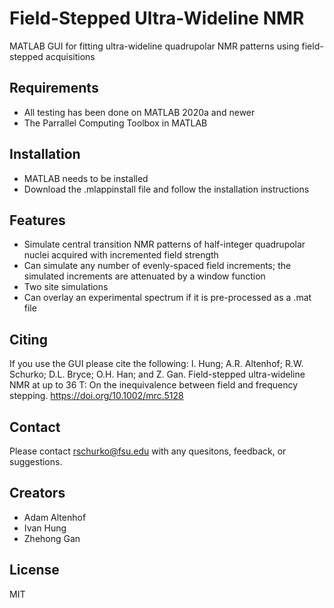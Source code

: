 # Field-Stepped Ultra-Wideline NMR

MATLAB GUI for fitting ultra-wideline quadrupolar NMR patterns using field-stepped acquisitions

## Requirements
- All testing has been done on MATLAB 2020a and newer
- The Parrallel Computing Toolbox in MATLAB

## Installation
- MATLAB needs to be installed
- Download the .mlappinstall file and follow the installation instructions

## Features
- Simulate central transition NMR patterns of half-integer quadrupolar nuclei acquired with incremented field strength
- Can simulate any number of evenly-spaced field increments; the simulated increments are attenuated by a window function 
- Two site simulations
- Can overlay an experimental spectrum if it is pre-processed as a .mat file 

## Citing
If you use the GUI please cite the following:
I. Hung; A.R. Altenhof; R.W. Schurko; D.L. Bryce; O.H. Han; and Z. Gan. Field-stepped ultra-wideline NMR at up to 36 T: On the inequivalence between field and frequency stepping. 
https://doi.org/10.1002/mrc.5128

## Contact
Please contact rschurko@fsu.edu with any quesitons, feedback, or suggestions.

## Creators
- Adam Altenhof
- Ivan Hung
- Zhehong Gan

## License

MIT

[//]: # ()

   [dill]: <https://github.com/joemccann/dillinger>
